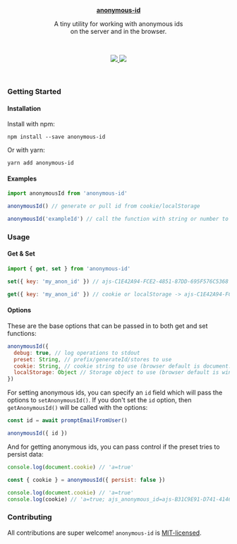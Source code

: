 <p align="center">
  <a href="#"><strong>anonymous-id</strong></a>
</p>

<p align="center">
  A tiny utility for working with anonymous ids<br/>
  on the server and in the browser.
</p>
<br/>

<p align="center">
  <a href="https://unpkg.com/anonymous-id/dist/anonymous-id.min.js">
    <img src="https://img.badgesize.io/https://unpkg.com/anonymous-id/dist/anonymous-id.min.js?compression=gzip&amp;label=anonymous--id&cache=1">
  </a>
  <a href="./package.json">
    <img src="https://img.shields.io/npm/v/anonymous-id.svg?maxAge=3600&label=anonymous-id&colorB=007ec6">
  </a>
</p>
<br/>


### Getting Started

#### Installation

Install with npm:

```shell
npm install --save anonymous-id
```

Or with yarn:

```shell
yarn add anonymous-id
```

#### Examples

```javascript
import anonymousId from 'anonymous-id'

anonymousId() // generate or pull id from cookie/localStorage

anonymousId('exampleId') // call the function with string or number to set as id, otherwise pass in options
```

### Usage

#### Get & Set

```javascript
import { get, set } from 'anonymous-id'

set({ key: 'my_anon_id' }) // ajs-C1E42A94-FCE2-4851-87DD-695F576C5368 -> cookie or localStorage

get({ key: 'my_anon_id' }) // cookie or localStorage -> ajs-C1E42A94-FCE2-4851-87DD-695F576C5368
```

#### Options

These are the base options that can be passed in to both get and set functions:

```javascript
anonymousId({
  debug: true, // log operations to stdout
  preset: String, // prefix/generateId/stores to use
  cookie: String, // cookie string to use (browser default is document.cookie)
  localStorage: Object // Storage object to use (browser default is window.localStorage)
})
```

For setting anonymous ids, you can specify an `id` field which will pass the options to `setAnonymousId()`. If you don't set the `id` option, then `getAnonymousId()` will be called with the options:

```javascript
const id = await promptEmailFromUser()

anonymousId({ id })
```

And for getting anonymous ids, you can pass control if the preset tries to persist data:

```javascript
console.log(document.cookie) // 'a=true'

const { cookie } = anonymousId({ persist: false })

console.log(document.cookie) // 'a=true'
console.log(cookie) // 'a=true; ajs_anonymous_id=ajs-B31C9E91-D741-4146-913B-0E80199648D0'
```

### Contributing

All contributions are super welcome! `anonymous-id` is [MIT-licensed](./license).
